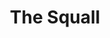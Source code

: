 ---
title: The Squall
year: 1934
opening_date: 1934-12-20
closing_date: 
layout: productions
image:
image_caption:
image_credit:
playbill:
category:
Theatre: Theatre Jacksonville
cast:
  Manuela: Bobbie Landers
  Juan Mendez: Charles Luckie
  Finito: Drummond Paul
  Pedro: George Nichols
  Anita: Isabel Mead
  Don Diego: Joseph Byrnes
  Nubi: Lydia Fabian
  Dona Paca: Maria Greason
  Dolores Mendez: Pauline Entenza
  Jose Mendez: Virgil Perry
  Padre Molina: William Courtney
  El Moro: Winston Fowler
crew:
  Director: Winston Fowler
understudies:
orchestra:
external_links:
---